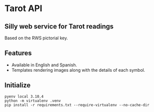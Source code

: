 # Tarot API
## Silly web service for Tarot readings

Based on the RWS pictorial key.

## Features

- Available in English and Spanish.
- Templates rendering images along with the details of each symbol.

## Initialize

```
pyenv local 3.10.4
python -m virtualenv .venv
pip install -r requirements.txt --require-virtualenv --no-cache-dir
```